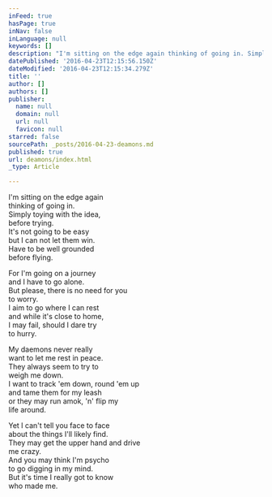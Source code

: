 ```yaml
---
inFeed: true
hasPage: true
inNav: false
inLanguage: null
keywords: []
description: "I'm sitting on the edge again thinking of going in. Simply toying with the idea, before trying. It's not going to be easy but I can not let them win. Have to be well grounded before flying."
datePublished: '2016-04-23T12:15:56.150Z'
dateModified: '2016-04-23T12:15:34.279Z'
title: ''
author: []
authors: []
publisher:
  name: null
  domain: null
  url: null
  favicon: null
starred: false
sourcePath: _posts/2016-04-23-deamons.md
published: true
url: deamons/index.html
_type: Article

---
```

I'm sitting on the edge again  
thinking of going in.  
Simply toying with the idea,  
before trying.  
It's not going to be easy  
but I can not let them win.  
Have to be well grounded  
before flying.

For I'm going on a journey  
and I have to go alone.  
But please, there is no need for you  
to worry.  
I aim to go where I can rest  
and while it's close to home,  
I may fail, should I dare try  
to hurry.

My daemons never really  
want to let me rest in peace.  
They always seem to try to  
weigh me down.  
I want to track 'em down, round 'em up  
and tame them for my leash  
or they may run amok, 'n' flip my  
life around.

Yet I can't tell you face to face  
about the things I'll likely find.  
They may get the upper hand and drive  
me crazy.  
And you may think I'm psycho  
to go digging in my mind.  
But it's time I really got to know  
who made me.